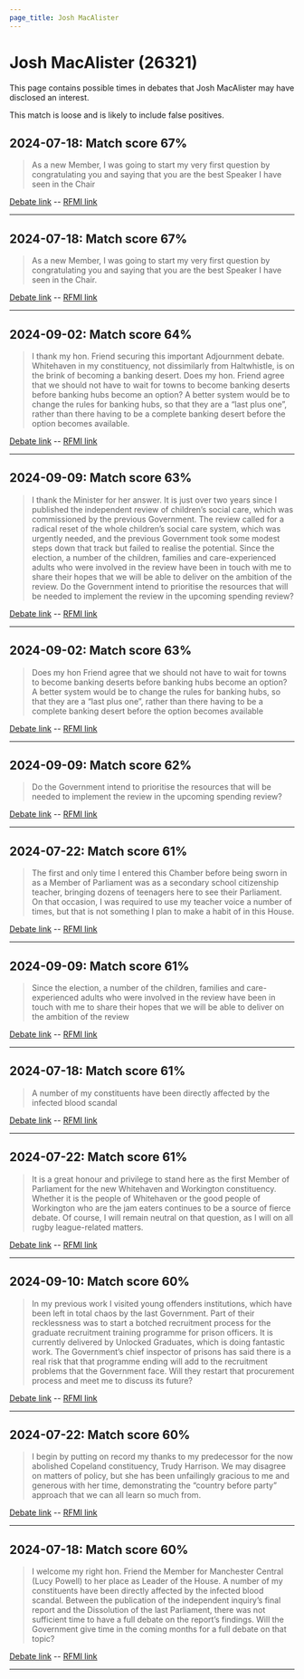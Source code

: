 ```yaml
---
page_title: Josh MacAlister
---
```


# Josh MacAlister  (26321)

This page contains possible times in debates that Josh MacAlister may have disclosed an interest.

This match is loose and is likely to include false positives. 



## 2024-07-18: Match score 67%

>As a new Member, I was going to start my very first question by congratulating you and saying that you are the best Speaker I have seen in the Chair

[Debate link](https://www.theyworkforyou.com/debates/?id=2024-07-18f.174.5)  --  [RFMI link](https://www.theyworkforyou.com/mp/26321/register)


---



## 2024-07-18: Match score 67%

>As a new Member, I was going to start my very first question by congratulating you and saying that you are the best Speaker I have seen in the Chair.

[Debate link](https://www.theyworkforyou.com/debates/?id=2024-07-18f.174.5)  --  [RFMI link](https://www.theyworkforyou.com/mp/26321/register)


---



## 2024-09-02: Match score 64%

>I thank my hon. Friend securing this important Adjournment debate. Whitehaven in my constituency, not dissimilarly from Haltwhistle, is on the brink of becoming a banking desert. Does my hon. Friend agree that we should not have to wait for towns to become banking deserts before banking hubs become an option? A better system would be to change the rules for banking hubs, so that they are a “last plus one”, rather than there having to be a complete banking desert before the option becomes available.

[Debate link](https://www.theyworkforyou.com/debates/?id=2024-09-02a.130.2)  --  [RFMI link](https://www.theyworkforyou.com/mp/26321/register)


---



## 2024-09-09: Match score 63%

>I thank the Minister for her answer. It is just over two years since I published the independent review of children’s social care, which was commissioned by the previous Government. The review called for a radical reset of the whole children’s social care system, which was urgently needed, and the previous Government took some modest steps down that track but failed to realise the potential. Since the election, a number of the children, families and care-experienced adults who were involved in the review have been in touch with me to share their hopes that we will be able to deliver on the ambition of the review. Do the Government intend to prioritise the resources that will be needed to implement the review in the upcoming spending review?

[Debate link](https://www.theyworkforyou.com/debates/?id=2024-09-09b.549.8)  --  [RFMI link](https://www.theyworkforyou.com/mp/26321/register)


---



## 2024-09-02: Match score 63%

>Does my hon Friend agree that we should not have to wait for towns to become banking deserts before banking hubs become an option? A better system would be to change the rules for banking hubs, so that they are a “last plus one”, rather than there having to be a complete banking desert before the option becomes available

[Debate link](https://www.theyworkforyou.com/debates/?id=2024-09-02a.130.2)  --  [RFMI link](https://www.theyworkforyou.com/mp/26321/register)


---



## 2024-09-09: Match score 62%

>Do the Government intend to prioritise the resources that will be needed to implement the review in the upcoming spending review?

[Debate link](https://www.theyworkforyou.com/debates/?id=2024-09-09b.549.8)  --  [RFMI link](https://www.theyworkforyou.com/mp/26321/register)


---



## 2024-07-22: Match score 61%

>The first and only time I entered this Chamber before being sworn in as a Member of Parliament was as a secondary school citizenship teacher, bringing dozens of teenagers here to see their Parliament. On that occasion, I was required to use my teacher voice a number of times, but that is not something I plan to make a habit of in this House.

[Debate link](https://www.theyworkforyou.com/debates/?id=2024-07-22e.459.1)  --  [RFMI link](https://www.theyworkforyou.com/mp/26321/register)


---



## 2024-09-09: Match score 61%

>Since the election, a number of the children, families and care-experienced adults who were involved in the review have been in touch with me to share their hopes that we will be able to deliver on the ambition of the review

[Debate link](https://www.theyworkforyou.com/debates/?id=2024-09-09b.549.8)  --  [RFMI link](https://www.theyworkforyou.com/mp/26321/register)


---



## 2024-07-18: Match score 61%

>A number of my constituents have been directly affected by the infected blood scandal

[Debate link](https://www.theyworkforyou.com/debates/?id=2024-07-18f.174.5)  --  [RFMI link](https://www.theyworkforyou.com/mp/26321/register)


---



## 2024-07-22: Match score 61%

>It is a great honour and privilege to stand here as the first Member of Parliament for the new Whitehaven and Workington constituency. Whether it is the people of Whitehaven or the good people of Workington who are the jam eaters continues to be a source of fierce debate. Of course, I will remain neutral on that question, as I will on all rugby league-related matters.

[Debate link](https://www.theyworkforyou.com/debates/?id=2024-07-22e.459.1)  --  [RFMI link](https://www.theyworkforyou.com/mp/26321/register)


---



## 2024-09-10: Match score 60%

>In my previous work I visited young offenders institutions, which have been left in total chaos by the last Government. Part of their recklessness was to start a botched recruitment process for the graduate recruitment training programme for prison officers. It is currently delivered by Unlocked Graduates, which is doing fantastic work. The Government’s chief inspector of prisons has said there is a real risk that that programme ending will add to the recruitment problems that the Government face. Will they restart that procurement process and meet me to discuss its future?

[Debate link](https://www.theyworkforyou.com/debates/?id=2024-09-10a.685.8)  --  [RFMI link](https://www.theyworkforyou.com/mp/26321/register)


---



## 2024-07-22: Match score 60%

>I begin by putting on record my thanks to my predecessor for the now abolished Copeland constituency, Trudy Harrison. We may disagree on matters of policy, but she has been unfailingly gracious to me and generous with her time, demonstrating the “country before party” approach that we can all learn so much from.

[Debate link](https://www.theyworkforyou.com/debates/?id=2024-07-22e.459.1)  --  [RFMI link](https://www.theyworkforyou.com/mp/26321/register)


---



## 2024-07-18: Match score 60%

>I welcome my right hon. Friend the Member for Manchester Central (Lucy Powell) to her place as Leader of the House. A number of my constituents have been directly affected by the infected blood scandal. Between the publication of the independent inquiry’s final report and the Dissolution of the last Parliament, there was not sufficient time to have a full debate on the report’s findings. Will the Government give time in the coming months for a full debate on that topic?

[Debate link](https://www.theyworkforyou.com/debates/?id=2024-07-18f.174.5)  --  [RFMI link](https://www.theyworkforyou.com/mp/26321/register)


---


